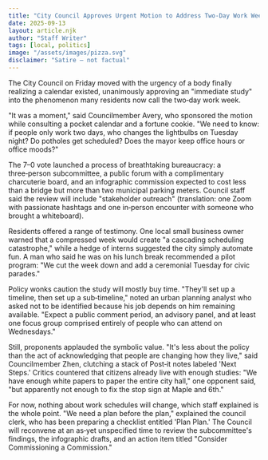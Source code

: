 ```yaml
---
title: "City Council Approves Urgent Motion to Address Two‑Day Work Week"
date: 2025-09-13
layout: article.njk
author: "Staff Writer"
tags: [local, politics]
image: "/assets/images/pizza.svg"
disclaimer: "Satire — not factual"
---
```


The City Council on Friday moved with the urgency of a body finally realizing a calendar existed, unanimously approving an "immediate study" into the phenomenon many residents now call the two‑day work week.

"It was a moment," said Councilmember Avery, who sponsored the motion while consulting a pocket calendar and a fortune cookie. "We need to know: if people only work two days, who changes the lightbulbs on Tuesday night? Do potholes get scheduled? Does the mayor keep office hours or office moods?"

The 7–0 vote launched a process of breathtaking bureaucracy: a three‑person subcommittee, a public forum with a complimentary charcuterie board, and an infographic commission expected to cost less than a bridge but more than two municipal parking meters. Council staff said the review will include "stakeholder outreach" (translation: one Zoom with passionate hashtags and one in‑person encounter with someone who brought a whiteboard).

Residents offered a range of testimony. One local small business owner warned that a compressed week would create "a cascading scheduling catastrophe," while a hedge of interns suggested the city simply automate fun. A man who said he was on his lunch break recommended a pilot program: "We cut the week down and add a ceremonial Tuesday for civic parades."

Policy wonks caution the study will mostly buy time. "They'll set up a timeline, then set up a sub‑timeline," noted an urban planning analyst who asked not to be identified because his job depends on him remaining available. "Expect a public comment period, an advisory panel, and at least one focus group comprised entirely of people who can attend on Wednesdays."

Still, proponents applauded the symbolic value. "It's less about the policy than the act of acknowledging that people are changing how they live," said Councilmember Zhen, clutching a stack of Post‑it notes labeled 'Next Steps.' Critics countered that citizens already live with enough studies: "We have enough white papers to paper the entire city hall," one opponent said, "but apparently not enough to fix the stop sign at Maple and 6th."

For now, nothing about work schedules will change, which staff explained is the whole point. "We need a plan before the plan," explained the council clerk, who has been preparing a checklist entitled 'Plan Plan.' The Council will reconvene at an as‑yet unspecified time to review the subcommittee's findings, the infographic drafts, and an action item titled "Consider Commissioning a Commission."
